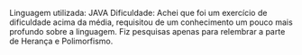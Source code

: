 Linguagem utilizada: JAVA
Dificuldade: Achei que foi um exercício de dificuldade acima da média, requisitou de um conhecimento um pouco mais profundo sobre a linguagem. Fiz pesquisas apenas para relembrar a parte de Herança e Polimorfismo.